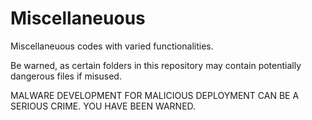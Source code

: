 # Miscellaneuous
Miscellaneuous codes with varied functionalities.

Be warned, as certain folders in this repository may contain potentially dangerous files if misused. 

MALWARE DEVELOPMENT FOR MALICIOUS DEPLOYMENT CAN BE A SERIOUS CRIME. YOU HAVE BEEN WARNED.
